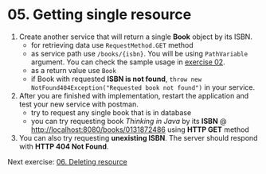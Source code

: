 # 05. Getting single resource

1. Create another service that will return a single **Book** object by its ISBN.
	- for retrieving data use `RequestMethod.GET` method
	- as service path use `/books/{isbn}`. You will be using `PathVariable` argument. You can check the sample usage in [exercise 02](https://github.com/jurajtoth/fei-rest/tree/master/02.%20Basic%20REST%20application%20with%20SpringBoot).
	- as a return value use `Book`
	- if Book with requested **ISBN is not found**, `throw new NotFound404Exception("Requested book not found")` in your service. 
2. After you are finished with implementation, restart the application and test your new service with postman.
	- try to request any single book that is in database
	- you can try requesting book *Thinking in Java* by its **ISBN** @ [http://localhost:8080/books/0131872486](http://localhost:8080/books/0131872486) using **HTTP GET** method
3. You can also try requesting **unexisting ISBN**. The server should respond with **HTTP 404 Not Found**.

Next exercise: [06. Deleting resource](https://github.com/jurajtoth/fei-rest/tree/master/06.%20Deleting%20resource)